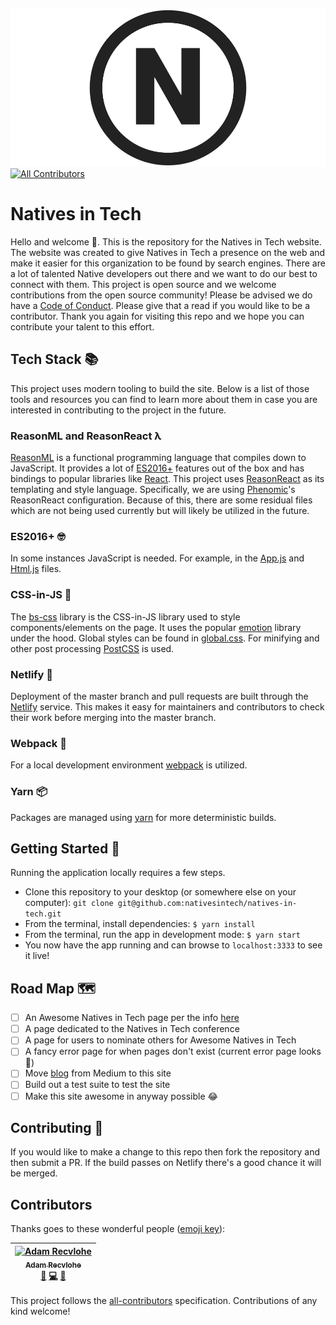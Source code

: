 ![Natives in Tech](./public/images/natives-in-tech-logo-github.png)
[![All Contributors](https://img.shields.io/badge/all_contributors-1-orange.svg?style=flat-square)](#contributors)

# Natives in Tech

Hello and welcome 👋. This is the repository for the Natives in Tech website. The website was created to give Natives in Tech a presence on the web and make it easier for this organization to be found by search engines. There are a lot of talented Native developers out there and we want to do our best to connect with them. This project is open source and we welcome contributions from the open source community! Please be advised we do have a [Code of Conduct](./CODE_OF_CONDUCT.md). Please give that a read if you would like to be a contributor. Thank you again for visiting this repo and we hope you can contribute your talent to this effort.

## Tech Stack 📚

This project uses modern tooling to build the site. Below is a list of those tools and resources you can find to learn more about them in case you are interested in contributing to the project in the future.

### ReasonML and ReasonReact λ

[ReasonML](https://reasonml.github.io/reason-react/) is a functional programming language that compiles down to JavaScript. It provides a lot of [ES2016+](https://babeljs.io/) features out of the box and has bindings to popular libraries like [React](https://reactjs.org/). This project uses [ReasonReact](https://reasonml.github.io/reason-react/) as its templating and style language. Specifically, we are using [Phenomic](https://phenomic.io/)'s ReasonReact configuration. Because of this, there are some residual files which are not being used currently but will likely be utilized in the future.

### ES2016+ 🤓

In some instances JavaScript is needed. For example, in the [App.js](./App.js) and [Html.js](./Html.js) files.

### CSS-in-JS 💅

The [bs-css](https://babeljs.io/) library is the CSS-in-JS library used to style components/elements on the page. It uses the popular [emotion](https://emotion.sh/) library under the hood. Global styles can be found in [global.css](./global.css). For minifying and other post processing [PostCSS](https://postcss.org/) is used.

### Netlify 🛫

Deployment of the master branch and pull requests are built through the [Netlify](https://www.netlify.com/) service. This makes it easy for maintainers and contributors to check their work before merging into the master branch.

### Webpack 🎒

For a local development environment [webpack](https://webpack.js.org/) is utilized.

### Yarn 📦

Packages are managed using [yarn](https://yarnpkg.com/en/) for more deterministic builds.

## Getting Started 🚀

Running the application locally requires a few steps.

- Clone this repository to your desktop (or somewhere else on your computer): `git clone git@github.com:nativesintech/natives-in-tech.git`
- From the terminal, install dependencies: `$ yarn install`
- From the terminal, run the app in development mode: `$ yarn start`
- You now have the app running and can browse to `localhost:3333` to see it live!

## Road Map 🗺

- [ ] An Awesome Natives in Tech page per the info [here](https://github.com/nativesintech/awesome-natives-in-tech)
- [ ] A page dedicated to the Natives in Tech conference
- [ ] A page for users to nominate others for Awesome Natives in Tech
- [ ] A fancy error page for when pages don't exist (current error page looks 🤮)
- [ ] Move [blog](https://medium.com/natives-in-tech) from Medium to this site
- [ ] Build out a test suite to test the site
- [ ] Make this site awesome in anyway possible 😂

## Contributing 📝

If you would like to make a change to this repo then fork the repository and then submit a PR. If the build passes on Netlify there's a good chance it will be merged.

## Contributors

Thanks goes to these wonderful people ([emoji key](https://github.com/all-contributors/all-contributors#emoji-key)):

<!-- ALL-CONTRIBUTORS-LIST:START - Do not remove or modify this section -->
<!-- prettier-ignore -->
| [<img src="https://avatars3.githubusercontent.com/u/9747933?v=4" width="100px;" alt="Adam Recvlohe"/><br /><sub><b>Adam Recvlohe</b></sub>](https://arecvlohe.github.io/simple-portfolio/)<br />[🎨](#design-arecvlohe "Design") [💻](https://github.com/nativesintech/natives-in-tech/commits?author=arecvlohe "Code") [📖](https://github.com/nativesintech/natives-in-tech/commits?author=arecvlohe "Documentation") |
| :---: |
<!-- ALL-CONTRIBUTORS-LIST:END -->

This project follows the [all-contributors](https://github.com/all-contributors/all-contributors) specification. Contributions of any kind welcome!